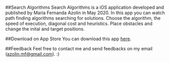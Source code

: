 ##Search Algorithms 
Search Algorithms is a iOS application developed and published by Maria Fernanda Azolin in May 2020.
In this app you can watch path finding algorithms searching for solutions. Choose the algorithm, the speed of execution, diagonal cost and heuristics. Place obstacles and change the inital and target positions.

##Download on App Store
You can download this app [here](https://apps.apple.com/br/app/search-algorithms/id1516051454?l=en).

##Feedback
Feel free to contact me and send feedbacks on my email (azolin.mf@gmail.com). :)
